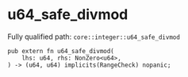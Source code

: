 # u64_safe_divmod

Fully qualified path: `core::integer::u64_safe_divmod`

<pre><code class="language-rust">pub extern fn u64_safe_divmod(
    lhs: u64, rhs: NonZero&lt;u64&gt;,
) -&gt; (u64, u64) implicits(RangeCheck) nopanic;</code></pre>

